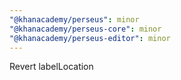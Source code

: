 ```yaml
---
"@khanacademy/perseus": minor
"@khanacademy/perseus-core": minor
"@khanacademy/perseus-editor": minor
---
```


Revert labelLocation
